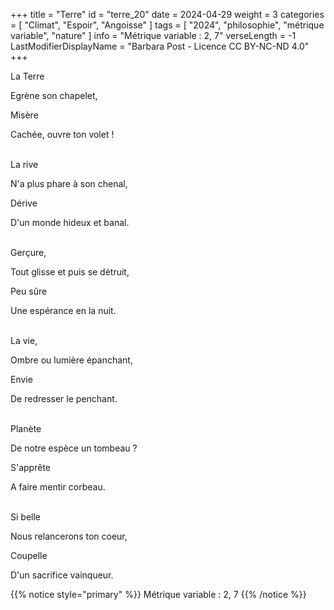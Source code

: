 +++
title = "Terre"
id = "terre_20"
date = 2024-04-29
weight = 3
categories = [ "Climat", "Espoir", "Angoisse" ]
tags = [ "2024", "philosophie", "métrique variable", "nature" ]
info = "Métrique variable : 2, 7"
verseLength = -1
LastModifierDisplayName = "Barbara Post - Licence CC BY-NC-ND 4.0"
+++

La Terre

Egrène son chapelet,

Misère

Cachée, ouvre ton volet !

 \
La rive

N'a plus phare à son chenal,

Dérive

D'un monde hideux et banal.

 \
Gerçure,

Tout glisse et puis se détruit,

Peu sûre

Une espérance en la nuit.

 \
La vie,

Ombre ou lumière épanchant,

Envie

De redresser le penchant.

 \
Planète

De notre espèce un tombeau ?

S'apprête

A faire mentir corbeau.

 \
Si belle

Nous relancerons ton coeur,

Coupelle

D'un sacrifice vainqueur.

{{% notice style="primary" %}}
Métrique variable : 2, 7
{{% /notice %}}
